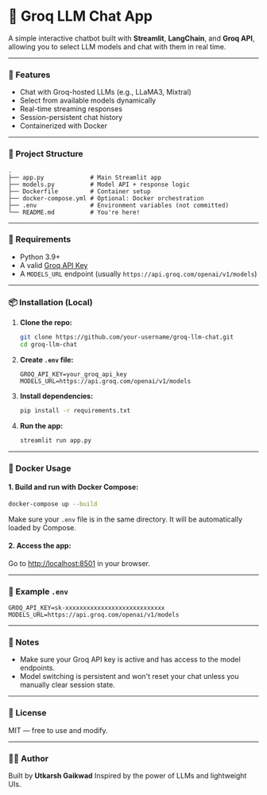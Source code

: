 # 🧠 Groq LLM Chat App

A simple interactive chatbot built with **Streamlit**, **LangChain**, and **Groq API**, allowing you to select LLM models and chat with them in real time.

---

### 🚀 Features

- Chat with Groq-hosted LLMs (e.g., LLaMA3, Mixtral)
- Select from available models dynamically
- Real-time streaming responses
- Session-persistent chat history
- Containerized with Docker

---

### 📁 Project Structure

```
.
├── app.py             # Main Streamlit app
├── models.py          # Model API + response logic
├── Dockerfile         # Container setup
├── docker-compose.yml # Optional: Docker orchestration
├── .env               # Environment variables (not committed)
└── README.md          # You're here!
```

---

### 🔧 Requirements

- Python 3.9+
- A valid [Groq API Key](https://console.groq.com/)
- A `MODELS_URL` endpoint (usually `https://api.groq.com/openai/v1/models`)

---

### 📦 Installation (Local)

1. **Clone the repo:**

   ```bash
   git clone https://github.com/your-username/groq-llm-chat.git
   cd groq-llm-chat
   ```

2. **Create `.env` file:**

   ```env
   GROQ_API_KEY=your_groq_api_key
   MODELS_URL=https://api.groq.com/openai/v1/models
   ```

3. **Install dependencies:**

   ```bash
   pip install -r requirements.txt
   ```

4. **Run the app:**

   ```bash
   streamlit run app.py
   ```

---

### 🐳 Docker Usage

#### 1. **Build and run with Docker Compose:**

```bash
docker-compose up --build
```

Make sure your `.env` file is in the same directory. It will be automatically loaded by Compose.

#### 2. **Access the app:**

Go to [http://localhost:8501](http://localhost:8501) in your browser.

---

### 🧪 Example `.env`

```env
GROQ_API_KEY=sk-xxxxxxxxxxxxxxxxxxxxxxxxxxxx
MODELS_URL=https://api.groq.com/openai/v1/models
```

---

### 📌 Notes

- Make sure your Groq API key is active and has access to the model endpoints.
- Model switching is persistent and won't reset your chat unless you manually clear session state.

---

### 📜 License

MIT — free to use and modify.

---

### 👨‍💻 Author

Built by **Utkarsh Gaikwad**
Inspired by the power of LLMs and lightweight UIs.
